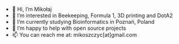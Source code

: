 - 👋 Hi, I’m Mikołaj
- 👀 I’m interested in Beekeeping, Formula 1, 3D printing and DotA2
- 🌱 I’m currently studying Bioinformatics in Poznań, Poland
- 💞️ I’m happy to help with open source projects
- 📫 You can reach me at: mikoszczyc[at]gmail.com

<!---
mikoszczyc/mikoszczyc is a ✨ special ✨ repository because its `README.md` (this file) appears on your GitHub profile.
You can click the Preview link to take a look at your changes.
--->
